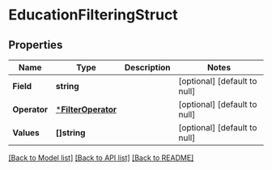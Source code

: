 # EducationFilteringStruct

## Properties
Name | Type | Description | Notes
------------ | ------------- | ------------- | -------------
**Field** | **string** |  | [optional] [default to null]
**Operator** | [***FilterOperator**](FilterOperator.md) |  | [optional] [default to null]
**Values** | **[]string** |  | [optional] [default to null]

[[Back to Model list]](../README.md#documentation-for-models) [[Back to API list]](../README.md#documentation-for-api-endpoints) [[Back to README]](../README.md)



